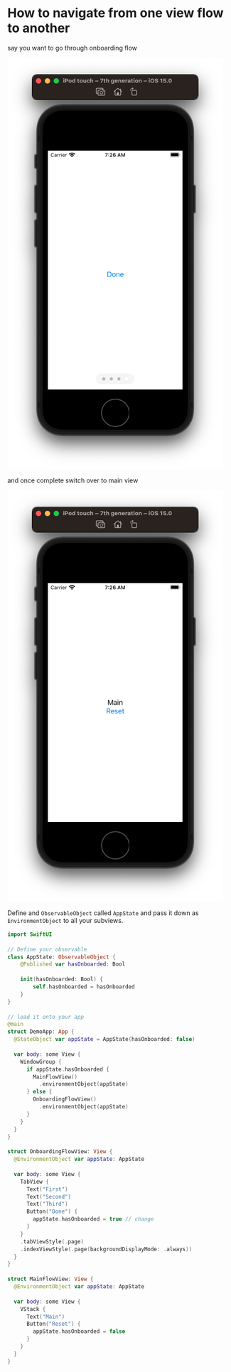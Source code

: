 # How to navigate from one view flow to another

say you want to go through onboarding flow

![](images/1.png)

and once complete switch over to main view

![](images/2.png)

Define and `ObservableObject` called `AppState` and pass it down as `EnvironmentObject` to all your subviews.

```swift
import SwiftUI

// Define your observable
class AppState: ObservableObject {
    @Published var hasOnboarded: Bool

    init(hasOnboarded: Bool) {
        self.hasOnboarded = hasOnboarded
    }
}

// load it onto your app
@main
struct DemoApp: App {
  @StateObject var appState = AppState(hasOnboarded: false)

  var body: some View {
    WindowGroup {
      if appState.hasOnboarded {
        MainFlowView()
          .environmentObject(appState)
      } else {
        OnboardingFlowView()
          .environmentObject(appState)
      }
    }
  }
}

struct OnboardingFlowView: View {
  @EnvironmentObject var appState: AppState

  var body: some View {
    TabView {
      Text("First")
      Text("Second")
      Text("Third")
      Button("Done") {
        appState.hasOnboarded = true // change
      }
    }
    .tabViewStyle(.page)
    .indexViewStyle(.page(backgroundDisplayMode: .always))
  }
}

struct MainFlowView: View {
  @EnvironmentObject var appState: AppState

  var body: some View {
    VStack {
      Text("Main")
      Button("Reset") {
        appState.hasOnboarded = false
      }
    }
  }
}
```
